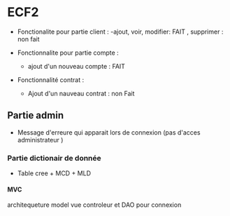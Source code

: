 # ECF2
- Fonctionalite pour partie client :
    -ajout, voir, modifier: FAIT , supprimer : non fait 

- Fonctionnalite pour partie compte :
    - ajout d'un nouveau compte : FAIT 

- Fonctionnalité contrat :
    - Ajout d'un nauveau contrat : non Fait 

## Partie admin 
- Message d'erreure qui apparait lors de connexion (pas d'acces administrateur )

### Partie dictionair de donnée 
- Table cree + MCD + MLD 

####  MVC 
architequeture model vue controleur et DAO pour connexion 


